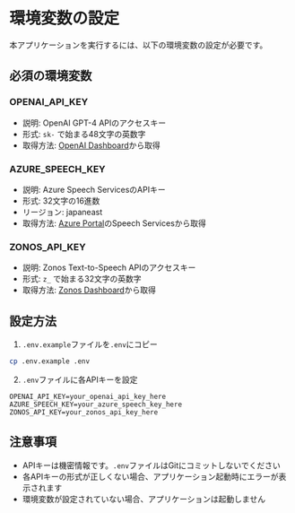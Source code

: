 # 環境変数の設定

本アプリケーションを実行するには、以下の環境変数の設定が必要です。

## 必須の環境変数

### OPENAI_API_KEY
- 説明: OpenAI GPT-4 APIのアクセスキー
- 形式: `sk-` で始まる48文字の英数字
- 取得方法: [OpenAI Dashboard](https://platform.openai.com/account/api-keys)から取得

### AZURE_SPEECH_KEY
- 説明: Azure Speech ServicesのAPIキー
- 形式: 32文字の16進数
- リージョン: japaneast
- 取得方法: [Azure Portal](https://portal.azure.com/)のSpeech Servicesから取得

### ZONOS_API_KEY
- 説明: Zonos Text-to-Speech APIのアクセスキー
- 形式: `z_` で始まる32文字の英数字
- 取得方法: [Zonos Dashboard](https://dashboard.zonos.ai/)から取得

## 設定方法

1. `.env.example`ファイルを`.env`にコピー
```bash
cp .env.example .env
```

2. `.env`ファイルに各APIキーを設定
```env
OPENAI_API_KEY=your_openai_api_key_here
AZURE_SPEECH_KEY=your_azure_speech_key_here
ZONOS_API_KEY=your_zonos_api_key_here
```

## 注意事項
- APIキーは機密情報です。`.env`ファイルはGitにコミットしないでください
- 各APIキーの形式が正しくない場合、アプリケーション起動時にエラーが表示されます
- 環境変数が設定されていない場合、アプリケーションは起動しません
